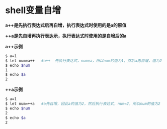 # shell变量自增

**a++是先执行表达式后再自增，执行表达式时使用的是a的原值**

**++a是先自增再执行表达示，执行表达式时使用的是自增后的a**



**a++示例**

```sh
$ a=1
$ let num=a++	#a++  先执行表达式，num=a，所以num的值为1，然后a再自增，值为2
$ echo $num
1
$ echo $a
2
```





**++a示例**

```sh
$ a=1
$ let num=++a	#a先自增，因此a的值为2，然后执行表达式，num=2，所以num的值为2
$ echo $num
2
$ echo $a
2
```

